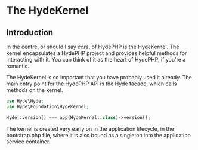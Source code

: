 # The HydeKernel

## Introduction

In the centre, or should I say _core_, of HydePHP is the HydeKernel. The kernel encapsulates a HydePHP project and
provides helpful methods for interacting with it. You can think of it as the heart of HydePHP, if you're a romantic.

The HydeKernel is so important that you have probably used it already. The main entry point for the HydePHP
API is the Hyde facade, which calls methods on the kernel.

```php
use Hyde\Hyde;
use Hyde\Foundation\HydeKernel;

Hyde::version() === app(HydeKernel::class)->version();
```

The kernel is created very early on in the application lifecycle, in the bootstrap.php file, where it is also bound
as a singleton into the application service container.

